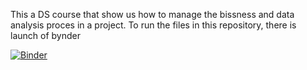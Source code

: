 This a DS course that show us how to manage the bissness and data analysis proces in a project.
To run the files in this repository, there is launch of bynder

[![Binder](https://mybinder.org/badge_logo.svg)](https://mybinder.org/v2/gh/PhysTony/374dn87237_DSAZDAREI.git/master)
